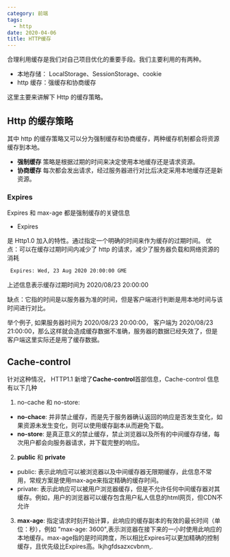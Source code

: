 ```yaml
---
category: 前端
tags:
  - http
date: 2020-04-06
title: HTTP缓存
---
```


合理利用缓存是我们对自己项目优化的重要手段。我们主要利用的有两种。

- 本地存储： LocalStorage、SessionStorage、cookie
- http 缓存：强缓存和协商缓存

这里主要来讲解下 Http 的缓存策略。

<!--more-->

## Http 的缓存策略

>

其中 http 的缓存策略又可以分为强制缓存和协商缓存，两种缓存机制都会将资源缓存到本地。

- **强制缓存** 策略是根据过期的时间来决定使用本地缓存还是请求资源。
- **协商缓存** 每次都会发出请求，经过服务器进行对比后决定采用本地缓存还是新资源。

### Expires

Expires 和 max-age 都是强制缓存的关键信息

- Expires

是 Http1.0 加入的特性。通过指定一个明确的时间来作为缓存的过期时间。
优点：可以在缓存过期时间内减少了 http 的请求，减少了服务器负载和网络资源的消耗

```sh
 Expires: Wed, 23 Aug 2020 20:00:00 GME
```

上述信息表示缓存过期时间为 2020/08/23 20:00:00

缺点：它指的时间是以服务器为准的时间，但是客户端进行判断是用本地时间与该时间进行对比。

举个例子, 如果服务器时间为 2020/08/23 20:00:00， 客户端为 2020/08/23 21:00:00，那么这样就会造成缓存数据不准确，服务器的数据已经失效了，但是客户端这里实际还是用了缓存数据。

## Cache-control

针对这种情况， HTTP1.1 新增了**Cache-control**首部信息，Cache-control 信息有以下几种

1. no-cache 和 no-store:

- **no-chace**: 并非禁止缓存，而是先于服务器确认返回的响应是否发生变化，如果资源未发生变化，则可以使用缓存副本从而避免下载。
- **no-store**: 是真正意义的禁止缓存，禁止浏览器以及所有的中间缓存存储，每次用户都会向服务器请求，并下载完整的响应。

2. **public** 和 **private**
* public: 表示此响应可以被浏览器以及中间缓存器无限期缓存，此信息不常用，常规方案是使用max-age来指定精确的缓存时间。
* private: 表示此响应可以被用户浏览器缓存，但是不允许任何中间缓存器对其缓存。例如，用户的浏览器可以缓存包含用户私人信息的html网页，但CDN不允许

3. **max-age**: 指定请求时刻开始计算，此响应的缓存副本的有效的最长时间（单位：秒），例如 ”max-age: 3600",表示浏览器在接下来的一小时使用此响应的本地缓存。max-age指的是时间跨度，所以相比Expires可以更加精确的控制缓存，且优先级比Expires高。lkjhgfdsazxcvbnm,.
